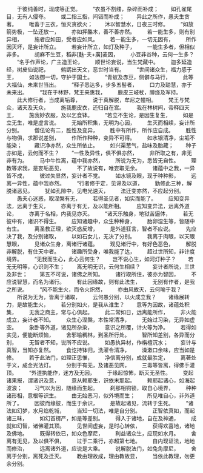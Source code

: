 <!-- { "loadSidebar": true } -->
　　于彼纯善时，现成等正觉。
　　“衣虽不割缕，杂碎而补成；
　　如孔雀尾目，无有人侵夺。
　　或二指三指，间错而补成；
　　异此之所作，愚夫生贪著。
　　唯畜于三衣，恒灭贪欲火；
　　沐以智慧水，日夜三时修。
　　“如放箭势极，一坠还放一，
　　亦如抨酪木，善不善亦然。
　　若一能生多，则有别异相，
　　施者应如田，受者应如风。
　　若一能生多，一切无因有，
　　所作因灭坏，是妄计所立。
　　若妄计所立，如灯及种子，
　　一能生多者，但相似非多。
　　胡麻不生豆，稻非[麩-夫+廣]麦因，
　　小豆非谷种，云何一生多？
　　“名手作声论，广主造王论，
　　顺世论妄说，当生梵藏中。
　　迦多延造经，树皮仙说祀，
　　鸺鹠出天文，恶世时当有。
　　“世间诸众生，福力感于王，
　　如法御一切，守护于国土。
　　“青蚁及赤豆，侧僻与马行，
　　此等大福仙，未来世当出。
　　“释子悉达多，步多五髻者，
　　口力及聪慧，亦于未来出。
　　“我在于林野，梵王来惠我，
　　鹿皮三岐杖，膊绦及军持。
　　此大修行者，当成离垢尊，
　　说于真解脱，牟尼之幢相。
　　梵王与梵众，诸天及天众，
　　施我鹿皮衣，还归自在宫。
　　我在林树间，帝释四天王，
　　施我妙衣服，及以乞食钵。
　　“若立不生论，是因生复生，
　　如是立无生，唯是虚言说。
　　无始所积集，无明为心因，
　　生灭而相续，妄计所分别。
　　僧佉论有二，胜性及变异，
　　胜中有所作，所作应自成。
　　胜性与物俱，求那说差别，
　　作所作种种，变异不可得。
　　如水银清净，尘垢不能染；
　　藏识净亦然，众生所依止。
　　如兴渠葱气，盐味及胎藏；
　　种子亦如是，云何而不生？
　　“一性及异性，俱不俱亦然，
　　非所取之有，非无非有为。
　　马中牛性离，蕴中我亦然，
　　所说为无为，悉皆无自性。
　　理教等求我，是妄垢恶见，
　　不了故说有，唯妄取无余。
　　诸蕴中之我，一异皆不成，
　　彼过失显然，妄计者不觉。
　　如水镜及眼，现于种种影，
　　远离一异性，蕴中我亦然。
　　“行者修于定，见谛及以道，
　　勤修此三种，解脱诸恶见。
　　犹如孔隙中，见电光速灭，
　　法迁变亦然，不应起分别。
　　愚夫心迷惑，取涅槃有无，
　　若得圣见者，如实而能了。
　　应知变异法，远离于生灭，
　　亦离于有无，及以能所相。
　　应知变异法，远离外道论，
　　亦离于名相，内我见亦灭。
　　“诸天乐触身，地狱苦逼体，
　　若无彼中有，诸识不得生。
　　应知诸趣中，众生种种身，
　　胎卵湿生等，皆随中有生。
　　离圣教正理，欲灭惑反增，
　　是外道狂言，智者不应说。
　　先应决了我，及分别诸取，
　　以如石女儿，无决了分别。
　　我离于肉眼，以天眼慧眼，
　　见诸众生身，离诸行诸蕴。
　　观见诸行中，有好色恶色，
　　解脱非解脱，有住天中者。
　　诸趣所受身，唯我能了达，
　　超过世所知，非计度境界。
　　“无我而生心，此心云何生？
　　岂不说心生，如河灯种子？
　　若无无明等，心识则不生；
　　离无明无识，云何生相续？
　　妄计者所说，三世及非世；
　　第五不可说，诸佛之所知。
　　诸行取所住，彼亦为智因，
　　不应说智慧，而名为诸行。
　　有此因缘故，则有此法生，
　　无别有作者，是我之所说。
　　“风不能生火，而令火炽然，
　　亦由风故灭，云何喻于我？
　　所说为无为，皆离于诸取，
　　云何愚分别，以火成立我？
　　诸缘展转力，是故能生火，
　　若分别如火，是我从谁生？
　　意等为因故，诸蕴处积集，
　　无我之商主，常与心俱起。
　　此二常如日，远离能所作，
　　非火能成立，妄计者不知。
　　众生心涅槃，本性常清净，
　　无始过习染，无异如虚空。
　　象卧等外道，诸见所杂染，
　　意识之所覆，计火等为净。
　　若得如实见，便能断烦恼，
　　舍邪喻稠林，到圣所行处。
　　智所知差别，各异而分别，
　　无智者不知，说所不应说。
　　如愚执异材，作栴檀沉水；
　　妄计与真智，当知亦复然。
　　食讫持钵归，洗濯令清净，
　　澡漱口余味，应当如是修。
　　若于此法门，如理正思惟，
　　净信离分别，成就最胜定，
　　离著处于义，成金光法灯。
　　分别于有无，及诸恶见网，
　　三毒等皆离，得佛手灌顶。
　　“外道执能作，迷方及无因，
　　于缘起惊怖，断灭无圣性。
　　变起诸果报，谓诸识及意，
　　意从赖耶生，识依末那起。
　　赖耶起诸心，如海起波浪；
　　习气以为因，随缘而生起。
　　刹那相钩锁，取自心境界，
　　种种诸形相，意根等识生。
　　由无始恶习，似外境而生；
　　所见唯自心，非外道所了。
　　因彼而缘彼，而生于余识，
　　是故起诸见，流转于生死。
　　“诸法如幻梦，水月焰乾城，
　　当知一切法，唯是自分别。
　　正智依真如，而起诸三昧，
　　如幻首楞严，如是等差别。
　　得入于诸地，自在及神通，
　　成就如幻智，诸佛灌其顶。
　　见世间虚妄，是时心转依，
　　获得欢喜地，诸地及佛地。
　　既得转依已，如众色摩尼，
　　利益诸众生，应现如水月。
　　舍离有无见，及以俱不俱，
　　过于二乘行，亦超第七地。
　　自内现证法，地地而修治，
　　远离诸外道，应说是大乘。
　　说解脱法门，如兔角摩尼，
　　舍离于分别，离死及迁灭。
　　教由理故成，理由教故显，
　　当依此教理，勿更余分别。


